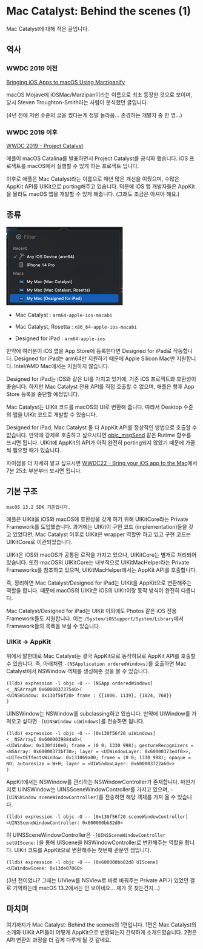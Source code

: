 # Mac Catalyst: Behind the scenes (1)

Mac Catalyst에 대해 적은 글입니다.

## 역사

### WWDC 2019 이전

[Bringing iOS Apps to macOS Using Marzipanify](https://www.highcaffeinecontent.com/blog/20190301-Bringing-iOS-Apps-to-macOS-Using-Marzipanify)

macOS Mojave에 iOSMac/Marzipan이라는 이름으로 최초 등장한 것으로 보이며, 당시 Steven Troughton-Smith라는 사람이 분석했던 글입니다.

(4년 전에 저런 수준의 글을 썼다는게 정말 놀라움... 존경하는 개발자 중 한 명...) 

### WWDC 2019 이후

[WWDC 2019 - Project Catalyst](https://youtu.be/psL_5RIBqnY?t=6832)

애플이 macOS Catalina를 발표하면서 Project Catalyst를 공식화 했습니다. iOS 프로젝트를 macOS에서 실행할 수 있게 하는 프로젝트 입니다.

이후로 애플은 Mac Catalyst라는 이름으로 매년 많은 개선을 이뤘으며, 수많은 AppKit API를 UIKit으로 porting해주고 있습니다. 덕분에 iOS 앱 개발자들은 AppKit을 몰라도 macOS 앱을 개발할 수 있게 해줍니다. (그래도 조금은 아셔야 해요.) 

## 종류

![](1.png)

- Mac Catalyst : `arm64-apple-ios-macabi`

- Mac Catalyst, Rosetta : `x86_64-apple-ios-macabi`

- Designed for iPad : `arm64-apple-ios`

만약에 여러분이 iOS 앱을 App Store에 등록한다면 Designed for iPad로 작동합니다. Designed for iPad는 arm64만 지원하기 때문에 Apple Silicon Mac만 지원합니다. Intel/AMD Mac에서는 지원하지 않습니다.

Designed for iPad는 iOS와 같은 UI를 가지고 있기에, 기존 iOS 프로젝트와 호환성이 좋습니다. 하지만 Mac Catalyst 전용 API를 직접 호출할 수 없으며, 애플은 향후 App Store 등록을 중단할 예정입니다.

Mac Catalyst는 UIKit 코드를 macOS의 UI로 변환해 줍니다. 따라서 Desktop 수준의 앱을 UIKit 코드로 개발할 수 있습니다.

Designed for iPad, Mac Catalyst 둘 다 AppKit API를 정상적인 방법으로 호출할 수 없습니다. 만약에 강제로 호출하고 싶으시다면 [objc_msgSend](https://developer.apple.com/documentation/objectivec/1456712-objc_msgsend) 같은 Rutime 함수를 쓰시면 됩니다. UIKit에 AppKit의 API가 아직 완전히 porting되지 않았기 때문에 가끔씩 필요할 때가 있습니다.

차이점을 더 자세히 알고 싶으시면 [WWDC22 - Bring your iOS app to the Mac](https://developer.apple.com/videos/play/wwdc2022/10076/)에서 7분 25초 부분부터 보시면 됩니다.

## 기본 구조

    macOS 13.2 SDK 기준입니다.
    
애플은 UIKit을 iOS와 macOS에 호환성을 갖게 하기 위해 UIKitCore라는 Private Framework를 도입했습니다. 과거에는 UIKit이 구현 코드 (implementation)들을 갖고 있었다면, Mac Catalyst 이후로 UIKit은 wrapper 역할만 하고 있고 구현 코드는 UIKitCore로 이관되었습니다.

UIKit은 iOS와 macOS가 공통된 로직을 가지고 있으나, UIKitCore는 별개로 처리되어 있습니다. 또한 macOS의 UIKitCore는 내부적으로 UIKitMacHelper라는 Private Frameworks를 참조하고 있으며, UIKitMacHelper에서는 AppKit API를 호출합니다.

즉, 정리하면 Mac Catalyst/Designed for iPad는 UIKit을 AppKit으로 변환해주는 역할을 합니다. 때문에 macOS의 UIKit은 iOS의 UIKit이랑 동작 방식이 완전히 다릅니다.

Mac Catalyst/Designed for iPad는 UIKit 이외에도 Photos 같은 iOS 전용 Framework들도 지원합니다. 이는 `/System/iOSSupport/System/Library`에서 Framework들의 목록을 보실 수 있습니다.

### UIKit -> AppKit

위에서 말한대로 Mac Catalyst는 결국 AppKit으로 동작하므로 AppKit API를 호출할 수 있습니다. 즉, 아래처럼 `-[NSApplication orderedWindows]`를 호출하면 Mac Catalyst에서 NSWindow 객체를 생성해준 것을 볼 수 있습니다.

```
(lldb) expression -l objc -O -- [NSApp orderedWindows]
<__NSArrayM 0x600003737540>(
<UINSWindow: 0x130f56f20> frame : {{1006, 1139}, {1024, 768}}
)
```

UINSWindow는 NSWindow를 subclassing하고 있습니다. 만약에 UIWindow를 가져오고 싶다면 `-[UINSWindow uiWindows]`를 전송하면 됩니다.

```
(lldb) expression -l objc -O -- [0x130f56f20 uiWindows]
<__NSArrayI 0x6000039884a0>(
<UIWindow: 0x130f410e0; frame = (0 0; 1330 998); gestureRecognizers = <NSArray: 0x60000373bf30>; layer = <UIWindowLayer: 0x60000373e4f0>>,
<UITextEffectsWindow: 0x131069a00; frame = (0 0; 1330 998); opaque = NO; autoresize = W+H; layer = <UIWindowLayer: 0x600003722a60>>
)
```

AppKit에서는 NSWindow를 관리하는 NSWindowController가 존재합니다. 마찬가지로 UINSWindow는 UINSSceneWindowController를 가지고 있으며, `-[UINSWindow sceneWindowController]`를 전송하면 해당 객체를 가져 올 수 있습니다.

```
(lldb) expression -l objc -O -- [0x130f56f20 sceneWindowController]
<UINSSceneWindowController: 0x600000bb82d0>
```

이 UINSSceneWindowController은 `-[UINSSceneWindowController setUIScene:]`을 통해 UIScene을 NSWindowController로 변환해주는 역할을 합니다. UIKit 코드를 AppKit으로 변환해주는 첫번째 관문인 셈입니다.

```
(lldb) expression -l objc -O -- [0x600000bb82d0 UIScene]
<UIWindowScene: 0x13de07060>
```

(3년 전이었나? 그때는 UIView를 NSView로 바로 바꿔주는 Private API가 있었던 걸로 기억하는데 macOS 13.2에서는 안 보이네요... 제가 못 찾는건지...)

## 마치며

여기까지가 Mac Catalyst: Behind the scenes의 1편입니다. 1편은 Mac Catalyst의 소개와 UIKit API들이 어떻게 AppKit으로 변환되는지 간략하게 소개드렸습니다. 2편은 API 변환의 과정을 더 깊게 다루게 될 것 같네요.
